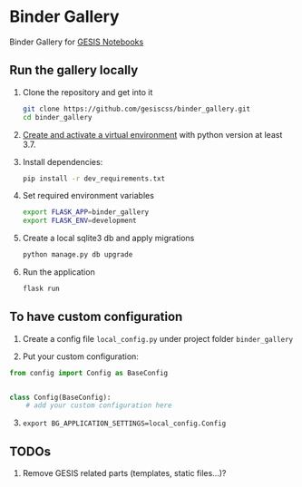 # Binder Gallery

Binder Gallery for [GESIS Notebooks](https://notebooks.gesis.org/)

## Run the gallery locally

1. Clone the repository and get into it
    ```bash
    git clone https://github.com/gesiscss/binder_gallery.git
    cd binder_gallery
    ```

2. [Create and activate a virtual environment](http://flask.pocoo.org/docs/1.0/installation/#virtual-environments)
with python version at least 3.7.

3. Install dependencies: 
    ```bash
    pip install -r dev_requirements.txt
    
    ```
    
4. Set required environment variables
    ```bash
    export FLASK_APP=binder_gallery
    export FLASK_ENV=development
    ```

5. Create a local sqlite3 db and apply migrations
    ```bash
    python manage.py db upgrade
    ```

6. Run the application
    ```bash
    flask run
    ```

## To have custom configuration

1. Create a config file `local_config.py` under project folder `binder_gallery`

2. Put your custom configuration:

```python
from config import Config as BaseConfig


class Config(BaseConfig):
    # add your custom configuration here
```

3. `export BG_APPLICATION_SETTINGS=local_config.Config`

## TODOs

1. Remove GESIS related parts (templates, static files...)?
